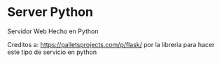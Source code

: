 # Server Python
Servidor Web Hecho en Python

Creditos a: https://palletsprojects.com/p/flask/ por la libreria para hacer este tipo de servicio en python

